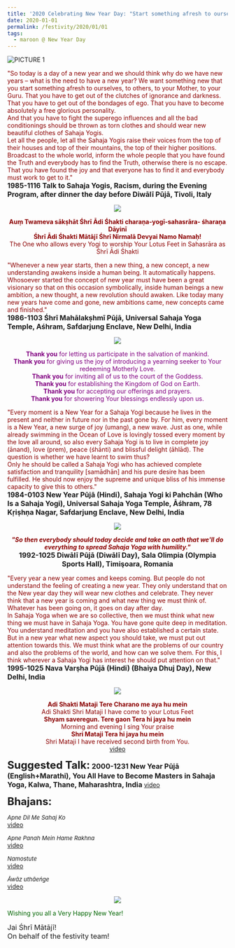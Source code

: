 ```yaml
---
title: '2020 Celebrating New Year Day: "Start something afresh to ourselves, to others, to your Mother, to your Guru." '
date: 2020-01-01
permalink: /festivity/2020/01/01
tags:
  - maroon @ New Year Day
---
```


![PICTURE 1](/images/image1.png)

<p>
<font color="DarkRed">"So today is a day of a new year and we should think why do we have new years – what is the need to have a new year? We want something new that you start something afresh to ourselves, to others, to your Mother, to your Guru. That you have to get out of the clutches of ignorance and darkness. That you have to get out of the bondages of ego. That you have to become absolutely a free glorious personality.<br>
And that you have to fight the superego influences and all the bad conditionings should be thrown as torn clothes and should wear new beautiful clothes of Sahaja Yogis.<br>
Let all the people, let all the Sahaja Yogis raise their voices from the top of their houses and top of their mountains, the top of their higher positions. Broadcast to the whole world, inform the whole people that you have found the Truth and everybody has to find the Truth, otherwise there is no escape. That you have found the joy and that everyone has to find it and everybody must work to get to it."</font><br>
<font size="+0"><b>1985-1116 Talk to Sahaja Yogis, Racism, during the Evening Program, after dinner the day before Diwālī Pūjā, Tivoli, Italy</b></font>
</p>

<div style="text-align: center"><img src="/images/image285.png" /></div>

<p style="color:DarkRed; text-align:center;">
<b>Auṃ Twameva sākṣhāt Śhrī Ādi Śhakti charaṇa-yogī-sahasrāra-	śharaṇa Dāyinī<br>
Śhrī Ādi Śhakti Mātājī Śhrī Nirmalā Devyai Namo Namaḥ!</b><br>
 The One who allows every Yogi to worship Your Lotus Feet in Sahasrāra as Śhrī Ādi Śhakti 
</p>

<p>
<font color="DarkRed">"Whenever a new year starts, then a new thing, a new concept, a new understanding awakens inside a human being. It automatically happens. Whosoever started the concept of new year must have been a great visionary so that on this occasion symbolically, inside human beings a new ambition, a new thought, a new revolution should awaken. Like today many new years have come and gone, new ambitions came, new concepts came and finished."</font><br>
<font size="+0"><b>1986-1103 Śhrī Mahālakṣhmī Pūjā, Universal Sahaja Yoga Temple, Aśhram, Safdarjung Enclave, New Delhi, India</b></font>
</p>


<div style="text-align: center"><img src="/images/image286.png" /></div>

<p style="color:Purple; text-align:center;">
<b>Thank you</b> for letting us participate in the salvation of mankind.<br>
<b>Thank you</b> for giving us the joy of introducing a yearning seeker to Your redeeming Motherly Love.<br>
<b>Thank you</b> for inviting all of us to the court of the Goddess.<br>
<b>Thank you</b> for establishing the Kingdom of God on Earth.<br>
<b>Thank you</b> for accepting our offerings and prayers.<br>
<b>Thank you</b> for showering Your blessings endlessly upon us.
</p>

<p>
<font color="DarkRed">"Every moment is a New Year for a Sahaja Yogi because he lives in the present and neither in future nor in the past gone by. For him, every moment is a New Year, a new surge of joy (umang), a new wave. Just as one, while already swimming in the Ocean of Love is lovingly tossed every moment by the love all around, so also every Sahaja Yogi is to live in complete joy (ānand), love (prem), peace (śhānti) and blissful delight (āhlād). The question is whether we have learnt to swim thus?<br>
Only he should be called a Sahaja Yogi who has achieved complete satisfaction and tranquility [samādhān] and his pure desire has been fulfilled. He should now enjoy the supreme and unique bliss of his immense capacity to give this to others."</font><br>
<font size="+0"><b>1984-0103 New Year Pūjā (Hindi), Sahaja Yogi ki Pahchān (Who Is a Sahaja Yogi), Universal Sahaja Yoga Temple, Āśhram, 78 Kṛiṣhṇa Nagar, Safdarjung Enclave, New Delhi, India</b></font>
</p>

<div style="text-align: center"><img src="/images/image287.png" /></div>

<p style="text-align:center;">
<font color="DarkRed"><b><i>"So then everybody should today decide and take an oath that we'll do everything to spread Sahaja Yoga with humility."</i></b></font><br>
<font size="+0"><b>1992-1025 Diwālī Pūjā (Diwālī Day), Sala Olimpia (Olympia Sports Hall), Timişoara, Romania</b></font>
</p>

<p>
<font color="DarkRed">"Every year a new year comes and keeps coming. But people do not understand the feeling of creating a new year. They only understand that on the New year day they will wear new clothes and celebrate. They never think that a new year is coming and what new thing we must think of. Whatever has been going on, it goes on day after day.<br>
In Sahaja Yoga when we are so collective, then we must think what new thing we must have in Sahaja Yoga. You have gone quite deep in meditation. You understand meditation and you have also established a certain state. But in a new year what new aspect you should take, we must put out attention towards this. We must think what are the problems of our country and also the problems of the world, and how can we solve them. For this, I think wherever a Sahaja Yogi has interest he should put attention on that."</font><br>
<font size="+0"><b>1995-1025 Nava Varṣha Pūjā (Hindi) (Bhaiya Dhuj Day), New Delhi, India</b></font>
</p>

<div style="text-align: center"><img src="/images/image288.png" /></div>

<p style="color:DarkRed; text-align:center;">
<b>Adi Shakti Mataji Tere Charano me aya hu mein</b><br>
Adi Shakti Shri Mataji I have come to your Lotus Feet<br>
<b>Shyam saveregun. Tere gaon Tera hi jaya hu mein</b><br>
Morning and evening I sing Your praise<br>
<b>Shri Mataji Tera hi jaya hu mein</b><br>
Shri Mataji I have received second birth from You.<br>
<a href="https://www.youtube.com/watch?v=L1wSDCxZKS0"> video</a><br>
</p>

<font size="+2"><b>Suggested Talk:</b></font> 
<font size="+0"><b>2000-1231 New Year Pūjā (English+Marathi), You All Have to Become Masters in Sahaja Yoga, Kalwa, Thane, Maharashtra, India</b></font>
<a href="https://www.youtube.com/watch?v=VQCbvlXTQhI"> video</a><br>

<font size="+2"><b>Bhajans:</b></font>

<p>
<font size="-1"><i>Apne Dil Me Sahaj Ko</i></font><br>
<a href="https://www.youtube.com/watch?v=l3ysT319i-Y"> video</a><br>
</p>

<p>
<font size="-1"><i>Apne Panah Mein Hame Rakhna</i></font><br>
<a href="https://www.youtube.com/watch?v=1zzMwHijwI0">video</a>
</p>

<p>
<font size="-1"><i>Namostute</i></font><br>
<a href="https://www.youtube.com/watch?v=30F02gXLuGw">video</a>
</p>
 
<p>
<font size="-1"><i>Āwāz uthāeńge</i></font><br>
<a href="https://www.youtube.com/watch?time_continue=98&v=Ttp3KyI2rew">video</a> 
</p>

<div style="text-align: center"><img src="/images/image289.png" /></div>

<p style="text-align:left;">
<font color="DarkGreen">Wishing you all a Very Happy New Year!</font>
</p>

<p>
<font size="+0">Jai Śhrī Mātājī!<br>
On behalf of the festivity team!</font>
</p>